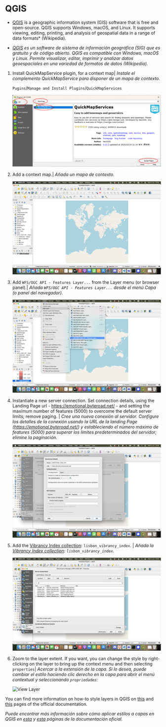 # QGIS

* [QGIS](https://qgis.org/) is a geographic information system (GIS) software that is free and open-source. QGIS supports Windows, macOS, and Linux. It supports viewing, editing, printing, and analysis of geospatial data in a range of data formats* (Wikipedia).

* _[QGIS](https://qgis.org/) es un software de sistema de información geográfica (SIG) que es gratuito y de código abierto. QGIS es compatible con Windows, macOS y Linux. Permite visualizar, editar, imprimir y analizar datos geoespaciales en una variedad de formatos de datos (Wikipedia)._

1. Install QuickMapService plugin, for a context map| _Instale el complemento QuickMapService para disponer de un mapa de contexto._

    `Pugins`/`Manage and Install Plugins`/`QuickMapServices`

    ![Install QuickMapServices](img/00_QuickMapServices.png)

2. Add a context map.| _Añada un mapa de contexto._

    ![Add background map](img/0_quickmapoverview.png)

3. Add `WFS/OGC API - Features Layer...` from the Layer menu (or browser panel).| _Añada `WFS/OGC API - Features Layer...` desde el menú Capa (o panel del navegador)._

    ![Add WFS layer](img/1_addlayer.png)

4. Instantiate a new server connection. Set connection details, using the Landing Page url - https://emotional.byteroad.net/ - and setting the maximum number of features (5000) to overcome the default server limits; remove paging. | _Cree una nueva conexión al servidor. Configure los detalles de la conexión usando la URL de la landing Page (https://emotional.byteroad.net/) y estableciendo el número máximo de features (5000) para superar los límites predeterminados del servidor; elimine la paginación._

    ![Connect to server](img/2_connectiondetails.png)

5. Add the [Vibrancy Index collection](https://emotional.byteroad.net/collections/lisbon_vibrancy_index): `lisbon_vibrancy_index`. | _Añada la [Vibrancy Index collection](https://emotional.byteroad.net/collections/lisbon_vibrancy_index): `lisbon_vibrancy_index`._

    ![Add collection](img/3_addcollection.png)

6. Zoom to the layer extent. If you want, you can change the style by right-clicking on the layer to bring up the context menu and then selecting `properties`| _Acercar a la extensión de la capa. Si lo desea, puede cambiar el estilo haciendo clic derecho en la capa para abrir el menú contextual y seleccionando `propriedades`:_

    ![View Layer](img/4_viewcollection.png)

You can find more information on how-to style layers in QGIS on [this](https://docs.qgis.org/3.40/en/docs/user_manual/working_with_vector/vector_properties.html#index-1) and [this](https://docs.qgis.org/3.40/en/docs/training_manual/vector_classification/label_tool.html) pages of the official documentation.

_Puede encontrar más información sobre cómo aplicar estilos a capas en QGIS en [esta](https://docs.qgis.org/3.40/es/docs/user_manual/working_with_vector/vector_properties.html#index-1) y [esta](https://docs.qgis.org/3.40/es/docs/training_manual/vector_classification/label_tool.html) páginas de la documentación oficial._